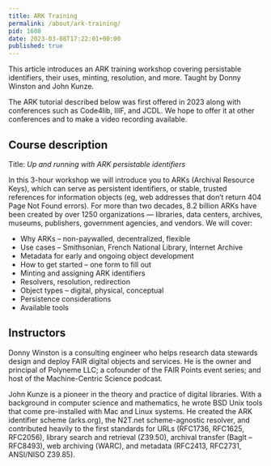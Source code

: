 ```yaml
---
title: ARK Training
permalink: /about/ark-training/
pid: 1608
date: 2023-03-08T17:22:01+00:00
published: true
---
```


This article introduces an ARK training workshop covering persistable
identifiers, their uses, minting, resolution, and more. Taught by Donny
Winston and John Kunze.

<!--more-->

The ARK tutorial described below was first offered in 2023 along with
conferences such as Code4lib, IIIF, and JCDL. We hope to offer it at other
conferences and to make a video recording available.

## Course description

Title: *Up and running with ARK persistable identifiers*

In this 3-hour workshop we will introduce you to ARKs (Archival Resource
Keys), which can serve as persistent identifiers, or stable, trusted
references for information objects (eg, web addresses that don’t return 404
Page Not Found errors). For more than two decades, 8.2 billion ARKs have been
created by over 1250 organizations — libraries, data centers, archives,
museums, publishers, government agencies, and vendors. We will cover:

-   Why ARKs – non-paywalled, decentralized, flexible
-   Use cases – Smithsonian, French National Library, Internet Archive
-   Metadata for early and ongoing object development
-   How to get started – one form to fill out
-   Minting and assigning ARK identifiers
-   Resolvers, resolution, redirection
-   Object types – digital, physical, conceptual
-   Persistence considerations
-   Available tools

## Instructors

Donny Winston is a consulting engineer who helps research data stewards design
and deploy FAIR digital objects and services. He is the owner and principal of
Polyneme LLC; a cofounder of the FAIR Points event series; and host of the
Machine-Centric Science podcast.

John Kunze is a pioneer in the theory and practice of digital libraries. With
a background in computer science and mathematics, he wrote BSD Unix tools that
come pre-installed with Mac and Linux systems. He created the ARK identifier
scheme (arks.org), the N2T.net scheme-agnostic resolver, and contributed
heavily to the first standards for URLs (RFC1736, RFC1625, RFC2056), library
search and retrieval (Z39.50), archival transfer (BagIt – RFC8493), web
archiving (WARC), and metadata (RFC2413, RFC2731, ANSI/NISO Z39.85).
